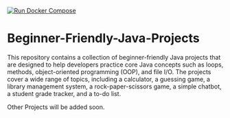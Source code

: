 [![Run Docker Compose](https://github.com/micheal-ndoh/Beginner-Friendly-Java-Projects/actions/workflows/docker.yml/badge.svg)](https://github.com/micheal-ndoh/Beginner-Friendly-Java-Projects/actions/workflows/docker.yml)

# Beginner-Friendly-Java-Projects

This repository contains a collection of beginner-friendly Java projects that are designed to help developers practice core Java concepts such as loops, methods, object-oriented programming (OOP), and file I/O. The projects cover a wide range of topics, including a calculator, a guessing game, a library management system, a rock-paper-scissors game, a simple chatbot, a student grade tracker, and a to-do list.

Other Projects will be added soon.